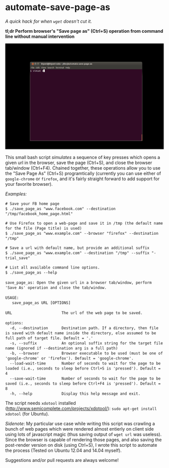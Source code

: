 automate-save-page-as
=====================

*A quick hack for when `wget` doesn't cut it.*

**tl;dr Perform browser's "Save page as" (Ctrl+S) operation from command line without manual intervention**

![Demo](demo.gif)

This small bash script *simulates* a sequence of key presses which opens a given url in the browser, save the page (Ctrl+S), and close the browser tab/window (Ctrl+F4). Chained together, these operations allow you to use the "Save Page As" (Ctrl+S) programtically (currently you can use either of `google-chrome` or `firefox`, and it's fairly straight forward to add support for your favorite browser).



*Examples:*
```
# Save your FB home page
$ ./save_page_as "www.facebook.com" --destination "/tmp/facebook_home_page.html"
```
```
# Use Firefox to open a web-page and save it in /tmp (the default name for the file (Page title) is used)
$ ./save_page_as "www.example.com" --browser "firefox" --destination "/tmp"
```
```
# Save a url with default name, but provide an additional suffix
$ ./save_page_as "www.example.com" --destination "/tmp" --suffix "-trial_save"
```
```
# List all available command line options.
$ ./save_page_as --help

save_page_as: Open the given url in a browser tab/window, perform 'Save As' operation and close the tab/window.

USAGE:
   save_page_as URL [OPTIONS]

URL                      The url of the web page to be saved.

options:
  -d, --destination      Destination path. If a directory, then file is saved with default name inside the directory, else assumed to be full path of target file. Default = '.'
  -s, --suffix           An optional suffix string for the target file name (ignored if --destination arg is a full path)
  -b, --browser          Browser executable to be used (must be one of 'google-chrome' or 'firefox'). Default = 'google-chrome'.
  --load-wait-time       Number of seconds to wait for the page to be loaded (i.e., seconds to sleep before Ctrl+S is 'pressed'). Default = 4
  --save-wait-time       Number of seconds to wait for the page to be saved (i.e., seconds to sleep before Ctrl+F4 is 'pressed'). Default = 8
  -h, --help             Display this help message and exit.
```

The script needs `xdotool` installed (http://www.semicomplete.com/projects/xdotool/): `sudo apt-get install xdotool` (for Ubuntu).

*Sidenote*: My particular use case while writing this script was crawling a bunch of web pages which were rendered almost entierly on client side using lots of javascript magic (thus saving output of `wget url` was useless). Since the browser is capable of rendering those pages, and also saving the post-render version on disk (using Ctrl+S), I wrote this script to automate the process (Tested on Ubuntu 12.04 and 14.04 myself).

Suggestions and/or pull requests are always welcome!

